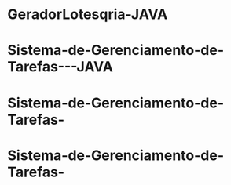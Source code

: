 # GeradorLotesqria-JAVA
# Sistema-de-Gerenciamento-de-Tarefas---JAVA
# Sistema-de-Gerenciamento-de-Tarefas-
# Sistema-de-Gerenciamento-de-Tarefas-
